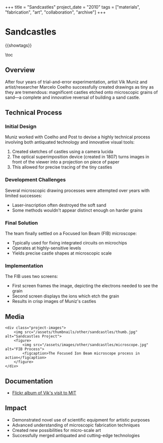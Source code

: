 +++
title = "Sandcastles"
project_date = "2010"
tags = ["materials", "fabrication", "art", "collaboration", "archive"]
+++

# Sandcastles

{{showtags}}

\toc

## Overview

After four years of trial-and-error experimentation, artist Vik Muniz and artist/researcher Marcelo Coelho successfully created drawings as tiny as they are tremendous: magnificent castles etched onto microscopic grains of sand—a complete and innovative reversal of building a sand castle.

## Technical Process

### Initial Design
Muniz worked with Coelho and Post to devise a highly technical process involving both antiquated technology and innovative visual tools:
1. Created sketches of castles using a camera lucida
2. The optical superimposition device (created in 1807) turns images in front of the viewer into a projection on piece of paper
3. This allowed for precise tracing of the tiny castles

### Development Challenges
Several microscopic drawing processes were attempted over years with limited successes:
* Laser-inscription often destroyed the soft sand
* Some methods wouldn't appear distinct enough on harder grains

### Final Solution
The team finally settled on a Focused Ion Beam (FIB) microscope:
* Typically used for fixing integrated circuits on microchips
* Operates at highly-sensitive levels
* Yields precise castle shapes at microscopic scale

### Implementation
The FIB uses two screens:
* First screen frames the image, depicting the electrons needed to see the grain
* Second screen displays the ions which etch the grain
* Results in crisp images of Muniz's castles

## Media

~~~
<div class="project-images">
    <img src="/assets/thumbnails/other/sandcastles/thumb.jpg" alt="Sandcastles Project">
    <figure>
        <img src="/assets/images/other/sandcastles/microscope.jpg" alt="FIB Process">
        <figcaption>The Focused Ion Beam microscope process in action</figcaption>
    </figure>
</div>
~~~

## Documentation

* [Flickr album of Vik's visit to MIT](https://flic.kr/s/aHsjE4mnZx)

## Impact

* Demonstrated novel use of scientific equipment for artistic purposes
* Advanced understanding of microscopic fabrication techniques
* Created new possibilities for micro-scale art
* Successfully merged antiquated and cutting-edge technologies